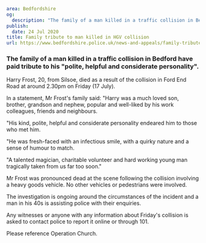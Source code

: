 ```yaml
area: Bedfordshire
og:
  description: "The family of a man killed in a traffic collision in Bedford have paid tribute to his \u201Cpolite, helpful and considerate personality\u201D."
publish:
  date: 24 Jul 2020
title: Family tribute to man killed in HGV collision
url: https://www.bedfordshire.police.uk/news-and-appeals/family-tribute-man-killed-hgv-collision
```

### The family of a man killed in a traffic collision in Bedford have paid tribute to his "polite, helpful and considerate personality".

Harry Frost, 20, from Silsoe, died as a result of the collision in Ford End Road at around 2.30pm on Friday (17 July).

In a statement, Mr Frost's family said: "Harry was a much loved son, brother, grandson and nephew, popular and well-liked by his work colleagues, friends and neighbours.

"His kind, polite, helpful and considerate personality endeared him to those who met him.

"He was fresh-faced with an infectious smile, with a quirky nature and a sense of humour to match.

"A talented magician, charitable volunteer and hard working young man tragically taken from us far too soon."

Mr Frost was pronounced dead at the scene following the collision involving a heavy goods vehicle. No other vehicles or pedestrians were involved.

The investigation is ongoing around the circumstances of the incident and a man in his 40s is assisting police with their enquiries.

Any witnesses or anyone with any information about Friday's collision is asked to contact police to report it online or through 101.

Please reference Operation Church.
